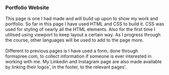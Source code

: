 <h3>Portfolio Website</h3>

<p>This page is one I had made and will build up upon to show my work and portfolio. So far in this page I have used HTML and CSS to build it. CSS was used for styling of nearly all the HTML elements. Also for the first time I utilised using viewport to keep layout a certain way. As I progress through the course, other languages will be used to add to the page more.
<br>
<br>
Different to previous pages is I have used a form, done through formspree.com, to collect information if someone is ever interested in working with me. My Linkedin and Instagram page are also made available by linking their logos', in the footer, to the relevant pages'.</p> 
